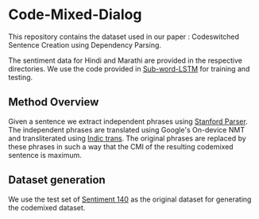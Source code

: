 # Code-Mixed-Dialog

This repository contains the dataset used in our paper : Codeswitched Sentence Creation using Dependency Parsing. 

The sentiment data for Hindi and Marathi are provided in the respective directories. 
We use the code provided in [Sub-word-LSTM](https://github.com/drimpossible/Sub-word-LSTM) for training and testing.

## Method Overview

Given a sentence we extract independent phrases using [Stanford Parser](http://nlp.stanford.edu:8080/parser/). The independent phrases are translated using Google's On-device NMT and transliterated using [Indic trans](https://github.com/libindic/indic-trans). The original phrases are replaced by these phrases in such a way that the CMI of the resulting codemixed sentence is maximum. 

## Dataset generation

We use the test set of [Sentiment 140](http://help.sentiment140.com/for-students) as the original dataset for generating the codemixed dataset. 
